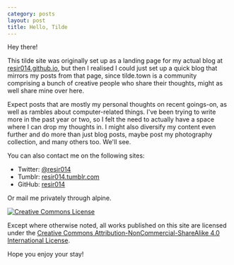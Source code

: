```yaml
---
category: posts
layout: post
title: Hello, Tilde
---
```


Hey there!

This tilde site was originally set up as a landing page for my actual blog at [resir014.github.io](https://resir014.github.io), but then I realised I could just set up a quick blog that mirrors my posts from that page, since tilde.town is a community comprising a bunch of creative people who share their thoughts, might as well share mine over here.

Expect posts that are mostly my personal thoughts on recent goings-on, as well as rambles about computer-related things. I've been trying to write more in the past year or two, so I felt the need to actually have a space where I can drop my thoughts in. I might also diversify my content even further and do more than just blog posts, maybe post my photography collection, and many others too. We'll see.

You can also contact me on the following sites:

* Twitter: [@resir014](https://twitter.com/resir014)
* Tumblr: [resir014.tumblr.com](http://resir014.tumblr.com/)
* GitHub: [resir014](https://github.com/resir014)

Or mail me privately through alpine.

<a rel="license" href="http://creativecommons.org/licenses/by-nc-sa/4.0/">
  <img alt="Creative Commons License" style="border-radius:0" src="https://i.creativecommons.org/l/by-nc-sa/4.0/88x31.png" />
</a>

Except where otherwise noted, all works published on this site are licensed under the <a rel="license" href="http://creativecommons.org/licenses/by-nc-sa/4.0/">Creative Commons Attribution-NonCommercial-ShareAlike 4.0 International License</a>.

Hope you enjoy your stay!

